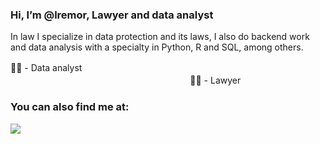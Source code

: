 ### Hi, I’m @lremor, Lawyer and data analyst

In law I specialize in data protection and its laws, I also do backend work and data analysis with a specialty in Python, R and SQL, among others.

👨‍💻 - Data analystㅤㅤㅤㅤㅤㅤㅤㅤㅤㅤㅤㅤㅤㅤㅤㅤㅤㅤㅤㅤㅤㅤㅤㅤㅤㅤㅤㅤㅤㅤㅤㅤㅤㅤㅤㅤㅤㅤㅤㅤㅤㅤㅤㅤㅤㅤㅤㅤㅤㅤㅤㅤ
👨‍⚖️ - Lawyer

### You can also find me at:
<a href="https://www.linkedin.com/in/luisremor/">
  <img src="https://img.shields.io/badge/LinkedIn-0077B5?style=for-the-badge&logo=linkedin&logoColor=white" /> 
</a>
